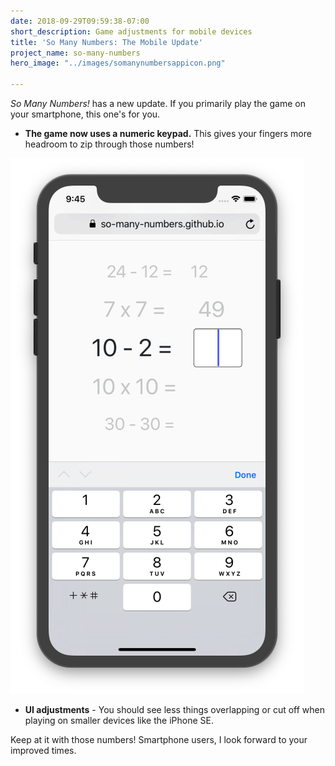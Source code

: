 ```yaml
---
date: 2018-09-29T09:59:38-07:00
short_description: Game adjustments for mobile devices
title: 'So Many Numbers: The Mobile Update'
project_name: so-many-numbers
hero_image: "../images/somanynumbersappicon.png"

---
```

_So Many Numbers!_ has a new update. If you primarily play the game on your smartphone, this one's for you.

* **The game now uses a numeric keypad.** This gives your fingers more headroom to zip through those numbers!

<div class="image150"></div>

![](../images/somanynumberskeypad.png)

* **UI adjustments** - You should see less things overlapping or cut off when playing on smaller devices like the iPhone SE.

Keep at it with those numbers! Smartphone users, I look forward to your improved times.